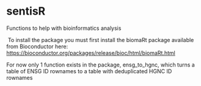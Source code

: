 # sentisR
Functions to help with bioinformatics analysis

 To install the package you must first install the biomaRt package available from Bioconductor here: https://bioconductor.org/packages/release/bioc/html/biomaRt.html
 
 
For now only 1 function exists in the package, ensg_to_hgnc, which turns a table of ENSG ID rownames to a table with deduplicated HGNC ID rownames
